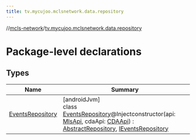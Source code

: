 ```yaml
---
title: tv.mycujoo.mclsnetwork.data.repository
---
```

//[mcls-network](../../index.html)/[tv.mycujoo.mclsnetwork.data.repository](index.html)



# Package-level declarations



## Types


| Name | Summary |
|---|---|
| [EventsRepository](-events-repository/index.html) | [androidJvm]<br>class [EventsRepository](-events-repository/index.html)@Injectconstructor(api: [MlsApi](../tv.mycujoo.mclsnetwork.network/-mls-api/index.html), cdaApi: [CDAApi](../tv.mycujoo.mclsnetwork.network/-c-d-a-api/index.html)) : [AbstractRepository](../tv.mycujoo.mclsnetwork.domain.repository/-abstract-repository/index.html), [IEventsRepository](../tv.mycujoo.mclsnetwork.domain.repository/-i-events-repository/index.html) |

